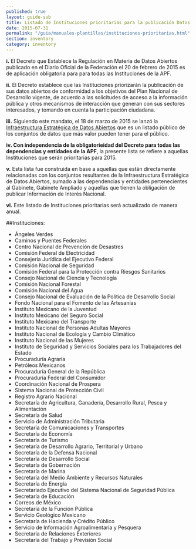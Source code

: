 ```yaml
---
published: true
layout: guide-sub
title: Listado de Instituciones prioritarias para la publicación Datos Abiertos
date: 2015-07-31
permalink: "/guia/manuales-plantillas/instituciones-prioritarias.html"
section: inventory
category: inventory
---
```



**i.** El Decreto que Establece la Regulación en Materia de Datos Abiertos publicado en el Diario Oficial de la Federación el 20 de febrero de 2015 es de aplicación obligatoria para para todas las Instituciones de la APF.

**ii.** El Decreto establece que las Instituciones priorizarán la publicación de sus datos abiertos de conformidad a los objetivos del Plan Nacional de Desarrollo vigente, de acuerdo a las solicitudes de acceso a la información pública y otros mecanismos de interacción que generan con sus sectores interesados, y tomando en cuenta la participación ciudadana.

**iii.** Siguiendo este mandato, el 18 de marzo de 2015 se lanzó la [Infraestructura Estratégica de Datos Abiertos](http://www.gob.mx/consulta/docs/infraestructura-estrategica-de-datos-abiertos) que es un listado público de los conjuntos de datos que más valor pueden tener para el público.

**iv. Con independencia de la obligatorieidad del Decreto para todas las dependencias y entidades de la APF**, la presente lista se refiere a aquellas Instituciones que serán prioritarias para 2015.

**v.** Esta lista fue construida en base a aquellas que están directamente relacionadas con los conjuntos resultantes de la Infraestructura Estratégica de Datos Abiertos, sumado a las dependencias y entidades pertenecientes al Gabinete, Gabinete Ampliado y aquellas que tienen la obligación de publicar Información de Interés Nacional.

**vi.** Este listado de Instituciones prioritarias será actualizado de manera anual.

##Instituciones:

* Ángeles Verdes
* Caminos y Puentes Federales
* Centro Nacional de Prevención de Desastres
* Comisión Federal de Electricidad
* Consejería Jurídica del Ejecutivo Federal
* Comisión Nacional de Seguridad
* Comisión Federal para la Protección contra Riesgos Sanitarios
* Consejo Nacional de Ciencia y Tecnología
* Comisión Nacional Forestal
* Comisión Nacional del Agua
* Consejo Nacional de Evaluación de la Política de Desarrollo Social
* Fondo Nacional para el Fomento de las Artesanías
* Instituto Mexicano de la Juventud
* Instituto Mexicano del Seguro Social
* Instituto Mexicano del Transporte
* Instituto Nacional de Personas Adultas Mayores
* Instituto Nacional de Ecología y Cambio Climático
* Instituto Nacional de las Mujeres
* Instituto de Seguridad y Servicios Sociales para los Trabajadores del Estado
* Procuraduría Agraria
* Petróleos Mexicanos
* Procuraduría General de la República
* Procuraduría Federal del Consumidor
* Coordinación Nacional de Prospera
* Sistema Nacional de Protección Civil
* Registro Agrario Nacional
* Secretaría de Agricultura, Ganadería, Desarrollo Rural, Pesca y Alimentación
* Secretaría de Salud
* Servicio de Administración Tributaria
* Secretaría de Comunicaciones y Transportes
* Secretaría de Economía
* Secretaría de Turismo
* Secretaría de Desarrollo Agrario, Territorial y Urbano
* Secretaría de la Defensa Nacional
* Secretaría de Desarrollo Social
* Secretaría de Gobernación
* Secretaría de Marina
* Secretaría del Medio Ambiente y Recursos Naturales
* Secretaría de Energía
* Secretariado Ejecutivo del Sistema Nacional de Seguridad Pública
* Secretaría de Educación
* Correos de México
* Secretaría de la Función Pública
* Servicio Geológico Mexicano
* Secretaría de Hacienda y Crédito Público
* Servicio de Información Agroalimentaria y Pesquera
* Secretaría de Relaciones Exteriores
* Secretaría del Trabajo y Previsión Social
